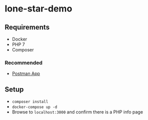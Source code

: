 # lone-star-demo

## Requirements
- Docker 
- PHP 7
- Composer

### Recommended
- [Postman App](https://www.getpostman.com/)


## Setup
- `composer install` 
- `docker-compose up -d`
- Browse to `localhost:3000` and confirm there is a PHP info page
